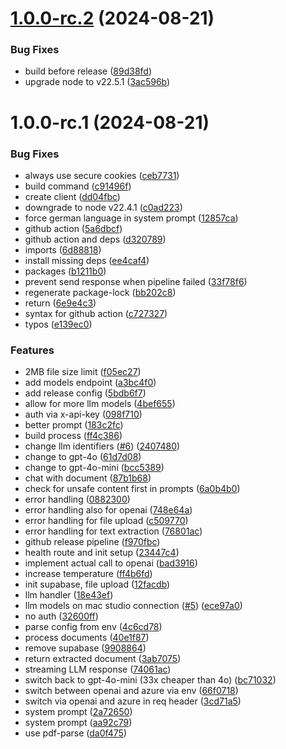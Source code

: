 # [1.0.0-rc.2](https://github.com/technologiestiftung/ber-gpt-backend/compare/v1.0.0-rc.1...v1.0.0-rc.2) (2024-08-21)


### Bug Fixes

* build before release ([89d38fd](https://github.com/technologiestiftung/ber-gpt-backend/commit/89d38fd4e76aff333a27781e5cc1b6872a1eea8e))
* upgrade node to v22.5.1 ([3ac596b](https://github.com/technologiestiftung/ber-gpt-backend/commit/3ac596bcf3c00faeb0ccd191dbf6c1d13a61f01d))

# 1.0.0-rc.1 (2024-08-21)


### Bug Fixes

* always use secure cookies ([ceb7731](https://github.com/technologiestiftung/ber-gpt-backend/commit/ceb77318dbc8ae30e21fd61f390df6f38c38937b))
* build command ([c91496f](https://github.com/technologiestiftung/ber-gpt-backend/commit/c91496f78b1bc99f6cd2e2504b995e641f44b876))
* create client ([dd04fbc](https://github.com/technologiestiftung/ber-gpt-backend/commit/dd04fbcf570b2b8276ad3bb108b443915bc152d3))
* downgrade to node v22.4.1 ([c0ad223](https://github.com/technologiestiftung/ber-gpt-backend/commit/c0ad22334dea18829689abc41497aee58e0603f2))
* force german language in system prompt ([12857ca](https://github.com/technologiestiftung/ber-gpt-backend/commit/12857ca5084a24c7ab683cbfa2c4b7cf799c96e9))
* github action ([5a6dbcf](https://github.com/technologiestiftung/ber-gpt-backend/commit/5a6dbcf1b39ee058293f743e71dd0d6a85bb3592))
* github action and deps ([d320789](https://github.com/technologiestiftung/ber-gpt-backend/commit/d32078955166136da12c828a9492c236b755edc9))
* imports ([6d88818](https://github.com/technologiestiftung/ber-gpt-backend/commit/6d888180f9ddcee69dd5d0a866f576f346a94c24))
* install missing deps ([ee4caf4](https://github.com/technologiestiftung/ber-gpt-backend/commit/ee4caf4cc36c89261eeace52c0bacc497fa9b98e))
* packages ([b1211b0](https://github.com/technologiestiftung/ber-gpt-backend/commit/b1211b09cfc14ce89c58f315da1449a6bd6ec496))
* prevent send response when pipeline failed ([33f78f6](https://github.com/technologiestiftung/ber-gpt-backend/commit/33f78f6b71c7f07a3032d93fce0b44c05c51b5de))
* regenerate package-lock ([bb202c8](https://github.com/technologiestiftung/ber-gpt-backend/commit/bb202c84c1655ec4a0493f6248b2c6dffc9226a9))
* return ([6e9e4c3](https://github.com/technologiestiftung/ber-gpt-backend/commit/6e9e4c396f6fa7bbbbcaf4fa33355030b748f36a))
* syntax for github action ([c727327](https://github.com/technologiestiftung/ber-gpt-backend/commit/c727327e11c42497fb7b130b0dc5dd2ca9393fa9))
* typos ([e139ec0](https://github.com/technologiestiftung/ber-gpt-backend/commit/e139ec0e151e0481c9933a56755f8bacbde0ff08))


### Features

* 2MB file size limit ([f05ec27](https://github.com/technologiestiftung/ber-gpt-backend/commit/f05ec27419beb41296e14fc4205d871f332d3896))
* add models endpoint ([a3bc4f0](https://github.com/technologiestiftung/ber-gpt-backend/commit/a3bc4f01f1e4367a963943a6a6fb7bfa3974856c))
* add release config ([5bdb6f7](https://github.com/technologiestiftung/ber-gpt-backend/commit/5bdb6f7488257233bceca8d5c9ba9a095f281a0c))
* allow for more llm models ([4bef655](https://github.com/technologiestiftung/ber-gpt-backend/commit/4bef655ebb2db5d413fcbadcc402fb7e995a424f))
* auth via x-api-key ([098f710](https://github.com/technologiestiftung/ber-gpt-backend/commit/098f71000c4368ad6829cda0067efecbdc2ff3bc))
* better prompt ([183c2fc](https://github.com/technologiestiftung/ber-gpt-backend/commit/183c2fcc406bc8a9479316cc42edf5665938af72))
* build process ([ff4c386](https://github.com/technologiestiftung/ber-gpt-backend/commit/ff4c386af6edd5e5af9b3ebbe0d6e96b4ce533f0))
* change llm identifiers ([#6](https://github.com/technologiestiftung/ber-gpt-backend/issues/6)) ([2407480](https://github.com/technologiestiftung/ber-gpt-backend/commit/2407480ec0378c4a3e02e89db1872007a1394196))
* change to gpt-4o ([61d7d08](https://github.com/technologiestiftung/ber-gpt-backend/commit/61d7d08daffafc184b9f334866d5421ca520864b))
* change to gpt-4o-mini ([bcc5389](https://github.com/technologiestiftung/ber-gpt-backend/commit/bcc5389d9880ed5a914b35f607e0a0b597a14901))
* chat with document ([87b1b68](https://github.com/technologiestiftung/ber-gpt-backend/commit/87b1b6871fa8ed4e1d6106e91efd52c3f45d77c8))
* check for unsafe content first in prompts ([6a0b4b0](https://github.com/technologiestiftung/ber-gpt-backend/commit/6a0b4b08f34255e18660866dffcdf99cdd5648dc))
* error handling ([0882300](https://github.com/technologiestiftung/ber-gpt-backend/commit/0882300829ed681120b00dffb7284c498b3334ff))
* error handling also for openai ([748e64a](https://github.com/technologiestiftung/ber-gpt-backend/commit/748e64a8b7c8ed3e89acf61759f0e054c6516a9c))
* error handling for file upload ([c509770](https://github.com/technologiestiftung/ber-gpt-backend/commit/c509770fd3032a22c5b79d308429d01055efb788))
* error handling for text extraction ([76801ac](https://github.com/technologiestiftung/ber-gpt-backend/commit/76801ac8b7567d43dc96d886a702c143f2e7b7bd))
* github release pipeline ([f970fbc](https://github.com/technologiestiftung/ber-gpt-backend/commit/f970fbc3b39f7aa148e0d7fa767ba41702d415f5))
* health route and init setup ([23447c4](https://github.com/technologiestiftung/ber-gpt-backend/commit/23447c4a13825783e32bf96b06eb7f9fb6ac3ec1))
* implement actual call to openai ([bad3916](https://github.com/technologiestiftung/ber-gpt-backend/commit/bad3916bffdd33dd37b5a749deae73b1684db3f9))
* increase temperature ([ff4b6fd](https://github.com/technologiestiftung/ber-gpt-backend/commit/ff4b6fd75d87bbe91b29c003e7b1f747e110b121))
* init supabase, file upload ([12facdb](https://github.com/technologiestiftung/ber-gpt-backend/commit/12facdbd3b8d54b625bafaea673d526849fbbd0e))
* llm handler ([18e43ef](https://github.com/technologiestiftung/ber-gpt-backend/commit/18e43efca05c19d46630e46a1b03ada32ef9c616))
* llm models on mac studio connection ([#5](https://github.com/technologiestiftung/ber-gpt-backend/issues/5)) ([ece97a0](https://github.com/technologiestiftung/ber-gpt-backend/commit/ece97a007e713a6f01a3951b333543e6482331c4))
* no auth ([32600ff](https://github.com/technologiestiftung/ber-gpt-backend/commit/32600ffb75b184409cf4fb18e42ae31e3d053068))
* parse config from env ([4c6cd78](https://github.com/technologiestiftung/ber-gpt-backend/commit/4c6cd785352c7e701f12465af21157a9bfacd1ac))
* process documents ([40e1f87](https://github.com/technologiestiftung/ber-gpt-backend/commit/40e1f87c9335e80e0d4be18ff3308b41aeda37c3))
* remove supabase ([9908864](https://github.com/technologiestiftung/ber-gpt-backend/commit/9908864ed4e8f31b71a6d05209b502fafec65864))
* return extracted document ([3ab7075](https://github.com/technologiestiftung/ber-gpt-backend/commit/3ab7075105e576672ea4555de8ae026ab691eb28))
* streaming LLM response ([74061ac](https://github.com/technologiestiftung/ber-gpt-backend/commit/74061ac83d6304147521f51ca725848d8014be7a))
* switch back to gpt-4o-mini (33x cheaper than 4o) ([bc71032](https://github.com/technologiestiftung/ber-gpt-backend/commit/bc7103279479cae49317c7426b64fe234d257f0f))
* switch between openai and azure via env ([66f0718](https://github.com/technologiestiftung/ber-gpt-backend/commit/66f071838ddd95ba58a1530315e7f134fab45316))
* switch via openai and azure in req header ([3cd71a5](https://github.com/technologiestiftung/ber-gpt-backend/commit/3cd71a5d5078de48ae758a227a6fa70d17ad9cc5))
* system prompt ([2a72650](https://github.com/technologiestiftung/ber-gpt-backend/commit/2a726509c16a5c4c80dcd42028e61450fcc3cbab))
* system prompt ([aa92c79](https://github.com/technologiestiftung/ber-gpt-backend/commit/aa92c79683ee68c4e99fffcc579ee3421e1a55af))
* use pdf-parse ([da0f475](https://github.com/technologiestiftung/ber-gpt-backend/commit/da0f47599107b2817bd1fdfc376fa0158c8bb301))
